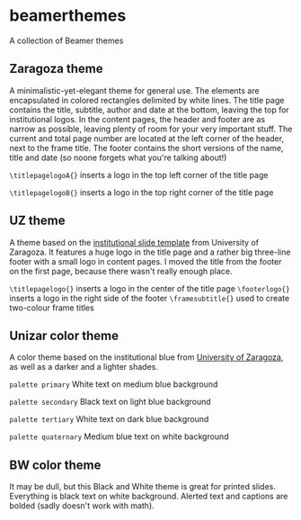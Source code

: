 # beamerthemes
A collection of Beamer themes

## Zaragoza theme

A minimalistic-yet-elegant theme for general use. The elements are encapsulated in colored rectangles delimited by white lines. The title page contains the title, subtitle, author and date at the bottom, leaving the top for institutional logos. In the content pages, the header and footer are as narrow as possible, leaving plenty of room for your very important stuff. The current and total page number are located at the left corner of the header, next to the frame title. The footer contains the short versions of the name, title and date (so noone forgets what you're talking about!)

`\titlepagelogoA{}` inserts a logo in the top left corner of the title page

`\titlepagelogoB{}` inserts a logo in the top right corner of the title page


## UZ theme

A theme based on the [institutional slide template](https://unizar.es/identidad-corporativa/identidad-corporativa) from University of Zaragoza. It features a huge logo in the title page and a rather big three-line footer with a small logo in content pages. I moved the title from the footer on the first page, because there wasn't really enough place.

`\titlepagelogo{}` inserts a logo in the center of the title page
`\footerlogo{}` inserts a logo in the right side of the footer
`\framesubtitle{}` used to create two-colour frame titles

## Unizar color theme

A color theme based on the institutional blue from [University of Zaragoza](http://unizar.es/), as well as a darker and a lighter shades.

`palette primary` White text on medium blue background

`palette secondary` Black text on light blue background

`palette tertiary` White text on dark blue background

`palette quaternary` Medium blue text on white background

## BW color theme

It may be dull, but this Black and White theme is great for printed slides. Everything is black text on white background. Alerted text and captions are bolded (sadly doesn't work with math).
